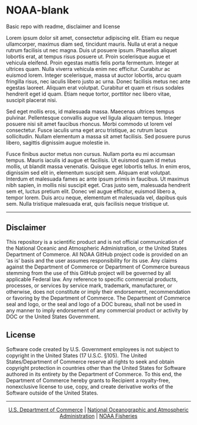 # NOAA-blank

Basic repo with readme, disclaimer and license

Lorem ipsum dolor sit amet, consectetur adipiscing elit. Etiam eu neque ullamcorper, maximus diam sed, tincidunt mauris. Nulla ut erat a neque rutrum facilisis ut nec magna. Duis ut posuere ipsum. Phasellus aliquet lobortis erat, at tempus risus posuere ut. Proin scelerisque augue et vehicula eleifend. Proin egestas mattis felis porta fermentum. Integer at ultrices quam. Nulla viverra vehicula enim nec efficitur. Curabitur ac euismod lorem. Integer scelerisque, massa ut auctor lobortis, arcu quam fringilla risus, nec iaculis libero justo ac urna. Donec facilisis metus nec ante egestas laoreet. Aliquam erat volutpat. Curabitur et quam et risus sodales hendrerit eget id quam. Etiam neque tortor, porttitor nec libero vitae, suscipit placerat nisi.

Sed eget mollis eros, id malesuada massa. Maecenas ultrices tempus pulvinar. Pellentesque convallis augue vel ligula aliquam tempus. Integer posuere nisi sit amet faucibus rhoncus. Morbi commodo ut lorem vel consectetur. Fusce iaculis urna eget arcu tristique, ac rutrum lacus sollicitudin. Nullam elementum a massa sit amet facilisis. Sed posuere purus libero, sagittis dignissim augue molestie in.

Fusce finibus auctor metus non cursus. Nullam porta eu mi accumsan tempus. Mauris iaculis id augue et facilisis. Ut euismod quam id metus mollis, ut blandit massa venenatis. Quisque eget lobortis tellus. In enim eros, dignissim sed elit in, elementum suscipit sem. Aliquam erat volutpat. Interdum et malesuada fames ac ante ipsum primis in faucibus. Ut maximus nibh sapien, in mollis nisi suscipit eget. Cras justo sem, malesuada hendrerit sem et, luctus pretium elit. Donec vel augue efficitur, euismod libero a, tempor lorem. Duis arcu neque, elementum et malesuada vel, dapibus quis sem. Nulla tristique malesuada erat, quis facilisis neque tristique ut.

<hr>

## Disclaimer

This repository is a scientific product and is not official communication of the National Oceanic and Atmospheric Administration, or the United States Department of Commerce. All NOAA GitHub project code is provided on an ‘as is’ basis and the user assumes responsibility for its use. Any claims against the Department of Commerce or Department of Commerce bureaus stemming from the use of this GitHub project will be governed by all applicable Federal law. Any reference to specific commercial products, processes, or services by service mark, trademark, manufacturer, or otherwise, does not constitute or imply their endorsement, recommendation or favoring by the Department of Commerce. The Department of Commerce seal and logo, or the seal and logo of a DOC bureau, shall not be used in any manner to imply endorsement of any commercial product or activity by DOC or the United States Government.

## License

Software code created by U.S. Government employees is not subject to copyright in the United States (17 U.S.C. §105). The United States/Department of Commerce reserve all rights to seek and obtain copyright protection in countries other than the United States for Software authored in its entirety by the Department of Commerce. To this end, the Department of Commerce hereby grants to Recipient a royalty-free, nonexclusive license to use, copy, and create derivative works of the Software outside of the United States.

<hr>

<p align="center" vertical-align="center">
<a href="https://www.commerce.gov/">U.S. Department of Commerce</a> &vert; <a href="https://www.noaa.gov">National Oceanographic and Atmospheric Administration</a> &vert; <a href="https://www.fisheries.noaa.gov/">NOAA Fisheries</a>
</p>
